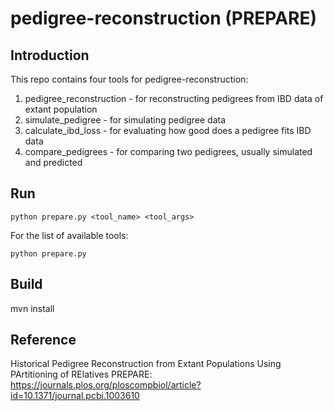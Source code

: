# pedigree-reconstruction (PREPARE)

## Introduction
This repo contains four tools for pedigree-reconstruction:
1. pedigree_reconstruction - for reconstructing pedigrees from IBD data of extant population
2. simulate_pedigree - for simulating pedigree data
3. calculate_ibd_loss - for evaluating how good does a pedigree fits IBD data
4. compare_pedigrees - for comparing two pedigrees, usually simulated and predicted

## Run
~~~
python prepare.py <tool_name> <tool_args>
~~~
For the list of available tools:
~~~
python prepare.py
~~~

## Build
mvn install

## Reference
Historical Pedigree Reconstruction from Extant Populations Using PArtitioning of RElatives PREPARE: 
https://journals.plos.org/ploscompbiol/article?id=10.1371/journal.pcbi.1003610



